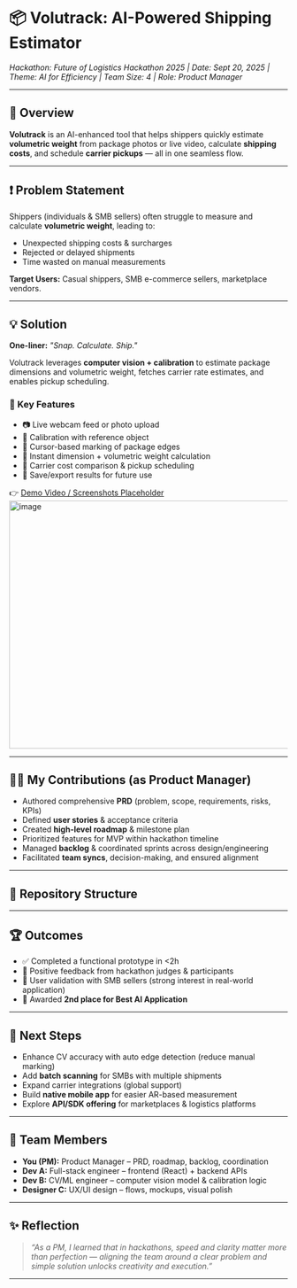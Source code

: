 # 📦 Volutrack: AI-Powered Shipping Estimator  
*Hackathon: Future of Logistics Hackathon 2025 | Date: Sept 20, 2025 | Theme: AI for Efficiency | Team Size: 4 | Role: Product Manager*

---

## 🚀 Overview
**Volutrack** is an AI-enhanced tool that helps shippers quickly estimate **volumetric weight** from package photos or live video, calculate **shipping costs**, and schedule **carrier pickups** — all in one seamless flow.

---

## ❗ Problem Statement
Shippers (individuals & SMB sellers) often struggle to measure and calculate **volumetric weight**, leading to:  
- Unexpected shipping costs & surcharges  
- Rejected or delayed shipments  
- Time wasted on manual measurements  

**Target Users:** Casual shippers, SMB e-commerce sellers, marketplace vendors.  

---

## 💡 Solution
**One-liner:** *"Snap. Calculate. Ship."*  

Volutrack leverages **computer vision + calibration** to estimate package dimensions and volumetric weight, fetches carrier rate estimates, and enables pickup scheduling.

### 🔑 Key Features
- 📷 Live webcam feed or photo upload  
- 📏 Calibration with reference object  
- 🎯 Cursor-based marking of package edges  
- 📐 Instant dimension + volumetric weight calculation  
- 🚚 Carrier cost comparison & pickup scheduling  
- 💾 Save/export results for future use  

👉 [Demo Video / Screenshots Placeholder](#)  
<img width="942" height="448" alt="image" src="https://github.com/user-attachments/assets/6874c946-76a8-4689-ac39-8f33a3abf2c8" />


---

## 👩‍💼 My Contributions (as Product Manager)
- Authored comprehensive **PRD** (problem, scope, requirements, risks, KPIs)  
- Defined **user stories** & acceptance criteria  
- Created **high-level roadmap** & milestone plan  
- Prioritized features for MVP within hackathon timeline  
- Managed **backlog** & coordinated sprints across design/engineering  
- Facilitated **team syncs**, decision-making, and ensured alignment  

---

## 📂 Repository Structure


---

## 🏆 Outcomes
- ✅ Completed a functional prototype in <2h  
- 🌟 Positive feedback from hackathon judges & participants  
- 👥 User validation with SMB sellers (strong interest in real-world application)  
- 🥈 Awarded **2nd place for Best AI Application**  

---

## 🔮 Next Steps
- Enhance CV accuracy with auto edge detection (reduce manual marking)  
- Add **batch scanning** for SMBs with multiple shipments  
- Expand carrier integrations (global support)  
- Build **native mobile app** for easier AR-based measurement  
- Explore **API/SDK offering** for marketplaces & logistics platforms  

---

## 👥 Team Members
- **You (PM):** Product Manager – PRD, roadmap, backlog, coordination  
- **Dev A:** Full-stack engineer – frontend (React) + backend APIs  
- **Dev B:** CV/ML engineer – computer vision model & calibration logic  
- **Designer C:** UX/UI design – flows, mockups, visual polish  

---

## ✨ Reflection
> *“As a PM, I learned that in hackathons, speed and clarity matter more than perfection — aligning the team around a clear problem and simple solution unlocks creativity and execution.”*

---

